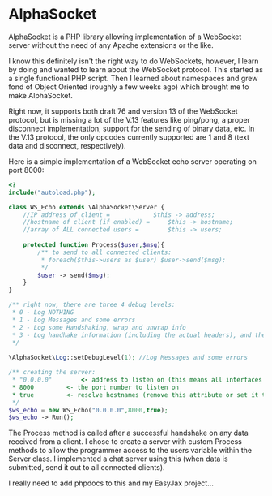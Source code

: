 AlphaSocket
===========

AlphaSocket is a PHP library allowing implementation of a WebSocket server without the need of any Apache extensions or the like.

I know this definitely isn't the right way to do WebSockets, however, I learn by doing and wanted to learn about the WebSocket protocol.  This started as a single functional PHP script.  Then I learned about namespaces and grew fond of Object Oriented (roughly a few weeks ago) which brought me to make AlphaSocket.

Right now, it supports both draft 76 and version 13 of the WebSocket protocol, but is missing a lot of the V.13 features like ping/pong, a proper disconnect implementation, support for the sending of binary data, etc.  In the V.13 protocol, the only opcodes currently supported are 1 and 8 (text data and disconnect, respectively).

Here is a simple implementation of a WebSocket echo server operating on port 8000:

```php
<?
include("autoload.php");

class WS_Echo extends \AlphaSocket\Server {
	//IP address of client =			$this -> address;
	//hostname of client (if enabled) =		$this -> hostname;
	//array of ALL connected users = 		$this -> users;
		
	protected function Process($user,$msg){
		/** to send to all connected clients:
		 * foreach($this->users as $user) $user->send($msg);
		 */
		$user -> send($msg);
	}
}

/** right now, there are three 4 debug levels:
 * 0 - Log NOTHING
 * 1 - Log Messages and some errors
 * 2 - Log some Handshaking, wrap and unwrap info
 * 3 - Log handhake information (including the actual headers), and the hex data received/sent
 */
	 
\AlphaSocket\Log::setDebugLevel(1);	//Log Messages and some errors

/** creating the server:
 * "0.0.0.0"		<- address to listen on (this means all interfaces and addresses)
 * 8000			<- the port number to listen on
 * true			<- resolve hostnames (remove this attribute or set it to false to disable hostname resolution
 */
$ws_echo = new WS_Echo("0.0.0.0",8000,true);
$ws_echo -> Run();
```

The Process method is called after a successful handshake on any data received from a client.  I chose to create a server with custom Process methods to allow the programmer access to the users variable within the Server class.  I implemented a chat server using this (when data is submitted, send it out to all connected clients).

I really need to add phpdocs to this and my EasyJax project...
